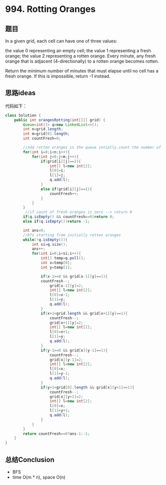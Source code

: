 # 994. Rotting Oranges

## 题目

In a given grid, each cell can have one of three values:

the value 0 representing an empty cell;
the value 1 representing a fresh orange;
the value 2 representing a rotten orange.
Every minute, any fresh orange that is adjacent (4-directionally) to a rotten orange becomes rotten.

Return the minimum number of minutes that must elapse until no cell has a fresh orange.  If this is impossible, return -1 instead.

## 思路ideas


代码如下：

```java
class Solution {
    public int orangesRotting(int[][] grid) {
        Queue<int[]> q=new LinkedList<>();
        int n=grid.length;
        int m=grid[0].length;
        int countFresh=0;

        //add rotten oranges in the queue intially.count the number of fresh oranges
        for(int i=0;i<n;i++){
            for(int j=0;j<m;j++){
                if(grid[i][j]==2){
                    int[] l=new int[2];
                    l[0]=i;
                    l[1]=j;
                    q.add(l);
                }
                else if(grid[i][j]==1){
                    countFresh++;
                }
            }
        }
         //if count of fresh oranges is zero --> return 0
        if(q.isEmpty() && countFresh==0)return 0;
        else if(q.isEmpty())return -1;

        int ans=0;
        //bfs starting from initially rotten oranges
        while(!q.isEmpty()){
            int si=q.size();
            ans++;
            for(int i=0;i<si;i++){
                int[] temp=q.poll();
                int x=temp[0];
                int y=temp[1];

                if(x-1>=0 && grid[x-1][y]==1){
                countFresh--;
                    grid[x-1][y]=2;
                    int[] l=new int[2];
                    l[0]=x-1;
                    l[1]=y;
                    q.add(l);
                }
                if(x+1<grid.length && grid[x+1][y]==1){
                    countFresh--;
                    grid[x+1][y]=2;
                    int[] l=new int[2];
                    l[0]=x+1;
                    l[1]=y;
                    q.add(l);
                }
                if(y-1>=0 && grid[x][y-1]==1){
                    countFresh--;
                    grid[x][y-1]=2;
                    int[] l=new int[2];
                    l[0]=x;
                    l[1]=y-1;
                    q.add(l);
                }
                if(y+1<grid[0].length && grid[x][y+1]==1){
                    countFresh--;
                    grid[x][y+1]=2;
                    int[] l=new int[2];
                    l[0]=x;
                    l[1]=y+1;
                    q.add(l);
                }
            }
        }
        return countFresh==0?ans-1:-1;
    }
}

```

## 总结Conclusion

- BFS
- time O(m * n), space O(n)
